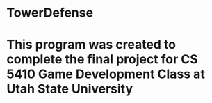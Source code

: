 # TowerDefense
# This program was created to complete the final project for CS 5410 Game Development Class at Utah State University